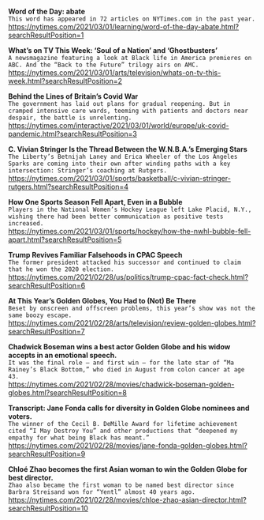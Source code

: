**Word of the Day: abate**\
`This word has appeared in 72 articles on NYTimes.com in the past year.`\
https://nytimes.com/2021/03/01/learning/word-of-the-day-abate.html?searchResultPosition=1

**What’s on TV This Week: ‘Soul of a Nation’ and ‘Ghostbusters’**\
`A newsmagazine featuring a look at Black life in America premieres on ABC. And the “Back to the Future” trilogy airs on AMC.`\
https://nytimes.com/2021/03/01/arts/television/whats-on-tv-this-week.html?searchResultPosition=2

**Behind the Lines of Britain’s Covid War**\
`The government has laid out plans for gradual reopening. But in cramped intensive care wards, teeming with patients and doctors near despair, the battle is unrelenting.`\
https://nytimes.com/interactive/2021/03/01/world/europe/uk-covid-pandemic.html?searchResultPosition=3

**C. Vivian Stringer Is the Thread Between the W.N.B.A.’s Emerging Stars**\
`The Liberty’s Betnijah Laney and Erica Wheeler of the Los Angeles Sparks are coming into their own after winding paths with a key intersection: Stringer’s coaching at Rutgers.`\
https://nytimes.com/2021/03/01/sports/basketball/c-vivian-stringer-rutgers.html?searchResultPosition=4

**How One Sports Season Fell Apart, Even in a Bubble**\
`Players in the National Women’s Hockey League left Lake Placid, N.Y., wishing there had been better communication as positive tests increased.`\
https://nytimes.com/2021/03/01/sports/hockey/how-the-nwhl-bubble-fell-apart.html?searchResultPosition=5

**Trump Revives Familiar Falsehoods in CPAC Speech**\
`The former president attacked his successor and continued to claim that he won the 2020 election.`\
https://nytimes.com/2021/02/28/us/politics/trump-cpac-fact-check.html?searchResultPosition=6

**At This Year’s Golden Globes, You Had to (Not) Be There**\
`Beset by onscreen and offscreen problems, this year’s show was not the same boozy escape.`\
https://nytimes.com/2021/02/28/arts/television/review-golden-globes.html?searchResultPosition=7

**Chadwick Boseman wins a best actor Golden Globe and his widow accepts in an emotional speech.**\
`It was the final role — and first win — for the late star of “Ma Rainey’s Black Bottom,” who died in August from colon cancer at age 43.`\
https://nytimes.com/2021/02/28/movies/chadwick-boseman-golden-globes.html?searchResultPosition=8

**Transcript: Jane Fonda calls for diversity in Golden Globe nominees and voters.**\
`The winner of the Cecil B. DeMille Award for lifetime achievement cited “I May Destroy You” and other productions that “deepened my empathy for what being Black has meant.”`\
https://nytimes.com/2021/02/28/movies/jane-fonda-golden-globes.html?searchResultPosition=9

**Chloé Zhao becomes the first Asian woman to win the Golden Globe for best director.**\
`Zhao also became the first woman to be named best director since Barbra Streisand won for “Yentl” almost 40 years ago.`\
https://nytimes.com/2021/02/28/movies/chloe-zhao-asian-director.html?searchResultPosition=10

